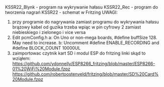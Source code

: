 KSSR22_Blynk - program na wykrywanie hałasu
KSSR22_Rec - program do tworzenia nagrań
KSSR22 - schemat w Fritzing
UWAGI:
1. przy programie do nagrywania zamiast programu do wykrywania hałasu brązowy kabel od guzika trzeba wpiąc w pin cyfrowy 2 zamiast niebieskiego i zielonego i vice versa
2. Edit pcmConfig.h
    a: On Uno or non-mega boards, #define buffSize 128. May need to increase.
    b: Uncomment #define ENABLE_RECORDING and #define BLOCK_COUNT 10000UL
3. zaimportowac czytnik kart SD i modul ESP do fritzing
    linki skąd to wziąłem: https://github.com/ydonnelly/ESP8266_fritzing/blob/master/ESP8266-01%20WiFi%20Module.fzpz
                           https://github.com/robertoostenveld/fritzing/blob/master/SD%20Card%20Module.fzpz
